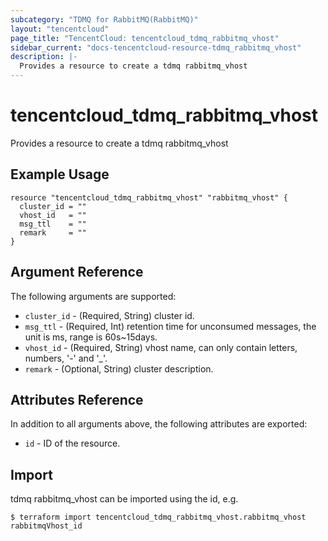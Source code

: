 ```yaml
---
subcategory: "TDMQ for RabbitMQ(RabbitMQ)"
layout: "tencentcloud"
page_title: "TencentCloud: tencentcloud_tdmq_rabbitmq_vhost"
sidebar_current: "docs-tencentcloud-resource-tdmq_rabbitmq_vhost"
description: |-
  Provides a resource to create a tdmq rabbitmq_vhost
---
```


# tencentcloud_tdmq_rabbitmq_vhost

Provides a resource to create a tdmq rabbitmq_vhost

## Example Usage

```hcl
resource "tencentcloud_tdmq_rabbitmq_vhost" "rabbitmq_vhost" {
  cluster_id = ""
  vhost_id   = ""
  msg_ttl    = ""
  remark     = ""
}
```

## Argument Reference

The following arguments are supported:

* `cluster_id` - (Required, String) cluster id.
* `msg_ttl` - (Required, Int) retention time for unconsumed messages, the unit is ms, range is 60s~15days.
* `vhost_id` - (Required, String) vhost name, can only contain letters, numbers, '-' and '_'.
* `remark` - (Optional, String) cluster description.

## Attributes Reference

In addition to all arguments above, the following attributes are exported:

* `id` - ID of the resource.



## Import

tdmq rabbitmq_vhost can be imported using the id, e.g.
```
$ terraform import tencentcloud_tdmq_rabbitmq_vhost.rabbitmq_vhost rabbitmqVhost_id
```

